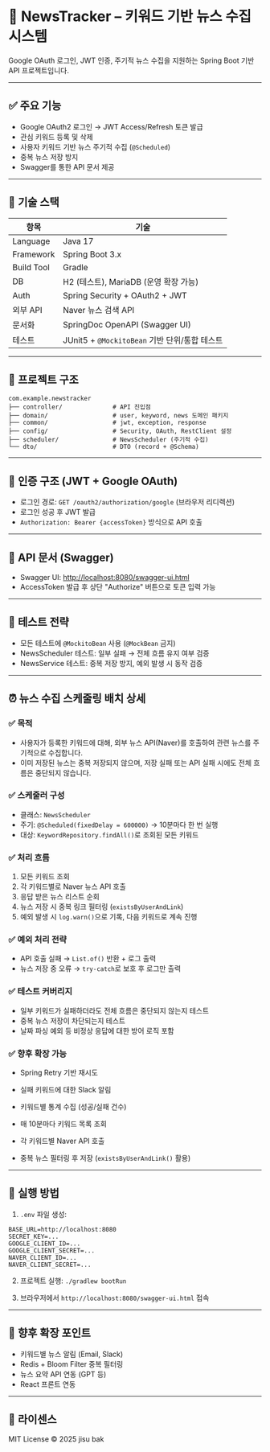 # 📰 NewsTracker – 키워드 기반 뉴스 수집 시스템

Google OAuth 로그인, JWT 인증, 주기적 뉴스 수집을 지원하는 Spring Boot 기반 API 프로젝트입니다.

---

## ✅ 주요 기능

- Google OAuth2 로그인 → JWT Access/Refresh 토큰 발급
- 관심 키워드 등록 및 삭제
- 사용자 키워드 기반 뉴스 주기적 수집 (`@Scheduled`)
- 중복 뉴스 저장 방지
- Swagger를 통한 API 문서 제공

---

## 🧱 기술 스택

| 항목       | 기술 |
|------------|------|
| Language   | Java 17 |
| Framework  | Spring Boot 3.x |
| Build Tool | Gradle |
| DB         | H2 (테스트), MariaDB (운영 확장 가능) |
| Auth       | Spring Security + OAuth2 + JWT |
| 외부 API   | Naver 뉴스 검색 API |
| 문서화     | SpringDoc OpenAPI (Swagger UI) |
| 테스트     | JUnit5 + `@MockitoBean` 기반 단위/통합 테스트 |

---

## 📁 프로젝트 구조

```
com.example.newstracker
├── controller/              # API 진입점
├── domain/                  # user, keyword, news 도메인 패키지
├── common/                  # jwt, exception, response
├── config/                  # Security, OAuth, RestClient 설정
├── scheduler/               # NewsScheduler (주기적 수집)
└── dto/                     # DTO (record + @Schema)
```

---

## 🔐 인증 구조 (JWT + Google OAuth)

- 로그인 경로: `GET /oauth2/authorization/google` (브라우저 리디렉션)
- 로그인 성공 후 JWT 발급
- `Authorization: Bearer {accessToken}` 방식으로 API 호출

---

## 🧪 API 문서 (Swagger)

- Swagger UI: [http://localhost:8080/swagger-ui.html](http://localhost:8080/swagger-ui.html)
- AccessToken 발급 후 상단 "Authorize" 버튼으로 토큰 입력 가능

---

## 🧠 테스트 전략

- 모든 테스트에 `@MockitoBean` 사용 (`@MockBean` 금지)
- NewsScheduler 테스트: 일부 실패 → 전체 흐름 유지 여부 검증
- NewsService 테스트: 중복 저장 방지, 예외 발생 시 동작 검증

---

## ⏰ 뉴스 수집 스케줄링 배치 상세

### ✅ 목적
- 사용자가 등록한 키워드에 대해, 외부 뉴스 API(Naver)를 호출하여 관련 뉴스를 주기적으로 수집합니다.
- 이미 저장된 뉴스는 중복 저장되지 않으며, 저장 실패 또는 API 실패 시에도 전체 흐름은 중단되지 않습니다.

### ✅ 스케줄러 구성

- 클래스: `NewsScheduler`
- 주기: `@Scheduled(fixedDelay = 600000)` → 10분마다 한 번 실행
- 대상: `KeywordRepository.findAll()`로 조회된 모든 키워드

### ✅ 처리 흐름

1. 모든 키워드 조회
2. 각 키워드별로 Naver 뉴스 API 호출
3. 응답 받은 뉴스 리스트 순회
4. 뉴스 저장 시 중복 링크 필터링 (`existsByUserAndLink`)
5. 예외 발생 시 `log.warn()`으로 기록, 다음 키워드로 계속 진행

### ✅ 예외 처리 전략

- API 호출 실패 → `List.of()` 반환 + 로그 출력
- 뉴스 저장 중 오류 → `try-catch`로 보호 후 로그만 출력

### ✅ 테스트 커버리지

- 일부 키워드가 실패하더라도 전체 흐름은 중단되지 않는지 테스트
- 중복 뉴스 저장이 차단되는지 테스트
- 날짜 파싱 예외 등 비정상 응답에 대한 방어 로직 포함

### ✅ 향후 확장 가능

- Spring Retry 기반 재시도
- 실패 키워드에 대한 Slack 알림
- 키워드별 통계 수집 (성공/실패 건수)

- 매 10분마다 키워드 목록 조회
- 각 키워드별 Naver API 호출
- 중복 뉴스 필터링 후 저장 (`existsByUserAndLink()` 활용)

---

## 🚀 실행 방법

1. `.env` 파일 생성:

```env
BASE_URL=http://localhost:8080
SECRET_KEY=...
GOOGLE_CLIENT_ID=...
GOOGLE_CLIENT_SECRET=...
NAVER_CLIENT_ID=...
NAVER_CLIENT_SECRET=...
```

2. 프로젝트 실행: `./gradlew bootRun`

3. 브라우저에서 `http://localhost:8080/swagger-ui.html` 접속

---

## 🔮 향후 확장 포인트

- 키워드별 뉴스 알림 (Email, Slack)
- Redis + Bloom Filter 중복 필터링
- 뉴스 요약 API 연동 (GPT 등)
- React 프론트 연동

---

## 📄 라이센스

MIT License © 2025 jisu bak